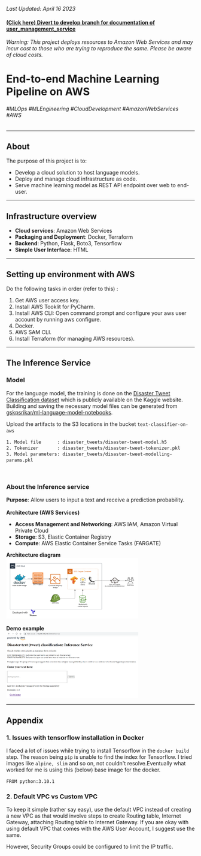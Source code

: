 *Last Updated: April 16 2023*

#### [(Click here) Divert to develop branch for documentation of user_management_service](https://github.com/gskpsrikar/text_classifier_on_aws/tree/develop)

*Warning: This project deploys resources to Amazon Web Services and may incur cost to those who are trying to reproduce
the same. Please be aware of cloud costs.*
# End-to-end Machine Learning Pipeline on AWS
###### #MLOps #MLEngineering #CloudDevelopment #AmazonWebServices #AWS


___
## About
The purpose of this project is to:
- Develop a cloud solution to host language models.
- Deploy and manage cloud infrastructure as code.
- Serve machine learning model as REST API endpoint over web to end-user.
___
## Infrastructure overview

- **Cloud services**: Amazon Web Services
- **Packaging and Deployment**: Docker, Terraform
- **Backend**: Python, Flask, Boto3, Tensorflow
- **Simple User Interface**: HTML
___
## Setting up environment with AWS
Do the following tasks in order (refer to this) :
1. Get AWS user access key. 
2. Install AWS Tooklit for PyCharm. 
3. Install AWS CLI: Open command prompt and configure your aws user account by running aws configure. 
4. Docker. 
5. AWS SAM CLI. 
6. Install Terraform (for managing AWS resources).
___
## The Inference Service
### Model
For the language model, the training is done on the 
[Disaster Tweet Classification dataset](https://www.kaggle.com/competitions/nlp-getting-started)
which is publicly available on the Kaggle website. Building and saving the necessary model files can be generated from 
[gskpsrikar/ml-language-model-notebooks](https://github.com/gskpsrikar/ml-language-model-notebooks/blob/main/keras-text-classification-artifacts.ipynb).

Upload the artifacts to the S3 locations in the bucket ```text-classifier-on-aws```
```bazaar
1. Model file      : disaster_tweets/disaster-tweet-model.h5
2. Tokenizer       : disaster_tweets/disaster-tweet-tokenizer.pkl
3. Model parameters: disaster_tweets/disaster-tweet-modelling-params.pkl
```
<br>

### About the Inference service
**Purpose**: Allow users to input a text and receive a prediction probability.<br><br>
**Architecture (AWS Services)**
- **Access Management and Networking**: AWS IAM, Amazon Virtual Private Cloud
- **Storage**: S3, Elastic Container Registry
- **Compute**: AWS Elastic Container Service Tasks (FARGATE)

**Architecture diagram** <br>
<img src="./documentation/images/inference-pipeline.png" alt="" width=70%>

**Demo example** <br><img src="./documentation/images/inference-service-disaster-example.png" alt="" width=70%>
___
## Appendix
### 1. Issues with tensorflow installation in Docker
I faced a lot of issues while trying to install Tensorflow in the ```docker build``` step. The reason being ```pip``` is 
unable to find the index for Tensorflow. I tried images like ``alpine, slim`` and so on, not couldn't resolve.Eventually
what worked for me  is using this (below) base image for the docker.
```docker
FROM python:3.10.1
```

### 2. Default VPC vs Custom VPC
To keep it simple (rather say easy), use the default VPC instead of creating a new VPC as that would involve steps to 
create Routing table, Internet Gateway, attaching Routing table to Internet Gateway. If you are okay with using default
VPC that comes with the AWS User Account, I suggest use the same. 

However, Security Groups could be configured to limit the IP traffic.